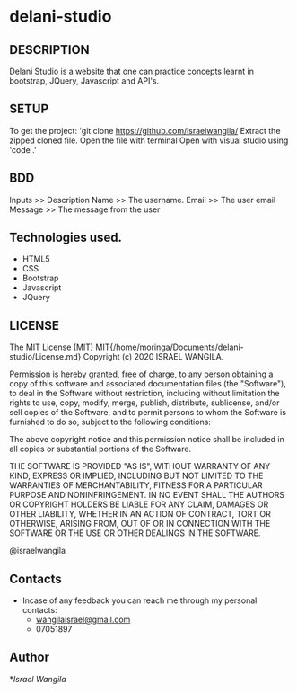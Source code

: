# delani-studio

## DESCRIPTION
 Delani Studio is a website that one can practice concepts learnt in bootstrap, JQuery, Javascript and API's.

## SETUP
To get the project:
    'git clone https://github.com/israelwangila/
Extract the zipped cloned file.
Open the file with terminal
Open with visual studio using 'code .'

## BDD 
Inputs >> Description
Name >> The username.
Email >> The user email
Message >> The message from the user

## Technologies used.
* HTML5
* CSS
* Bootstrap
* Javascript
* JQuery

## LICENSE
The MIT License (MIT)
MIT{/home/moringa/Documents/delani-studio/License.md}
Copyright (c) 2020 ISRAEL WANGILA.

Permission is hereby granted, free of charge, to any person obtaining a copy of this software and associated documentation files (the "Software"), to deal in the Software without restriction, including without limitation the rights to use, copy, modify, merge, publish, distribute, sublicense, and/or sell copies of the Software, and to permit persons to whom the Software is furnished to do so, subject to the following conditions:

The above copyright notice and this permission notice shall be included in all copies or substantial portions of the Software.

THE SOFTWARE IS PROVIDED "AS IS", WITHOUT WARRANTY OF ANY KIND, EXPRESS OR IMPLIED, INCLUDING BUT NOT LIMITED TO THE WARRANTIES OF MERCHANTABILITY, FITNESS FOR A PARTICULAR PURPOSE AND NONINFRINGEMENT. IN NO EVENT SHALL THE AUTHORS OR COPYRIGHT HOLDERS BE LIABLE FOR ANY CLAIM, DAMAGES OR OTHER LIABILITY, WHETHER IN AN ACTION OF CONTRACT, TORT OR OTHERWISE, ARISING FROM, OUT OF OR IN CONNECTION WITH THE SOFTWARE OR THE USE OR OTHER DEALINGS IN THE SOFTWARE.

@israelwangila

## Contacts

- Incase of any feedback you can reach me through my personal contacts:
  - wangilaisrael@gmail.com
  - 07051897

## Author

**Israel Wangila*
